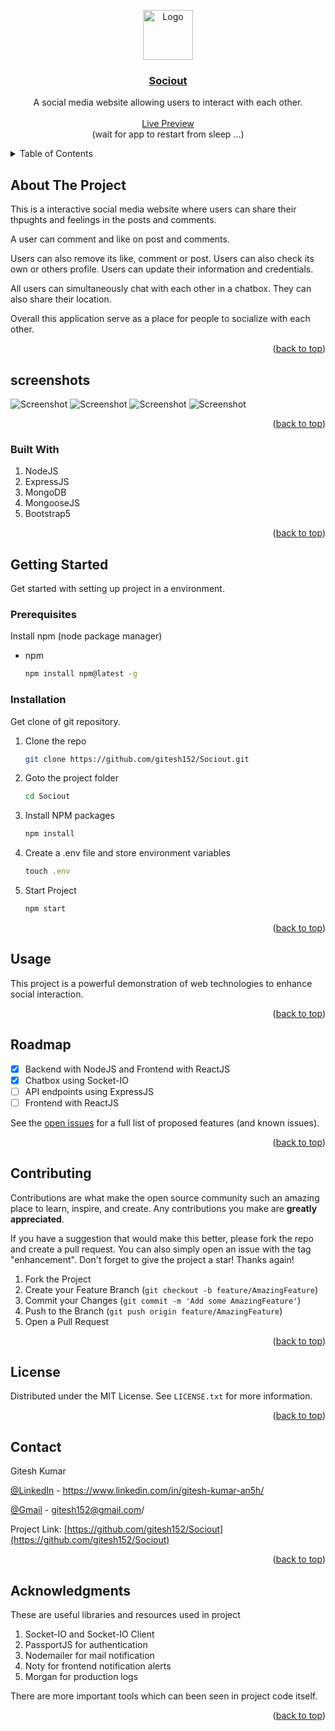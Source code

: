 <a name="readme-top"></a>

<div align="center" >
  <a href="https://github.com/gitesh152/Sociout">
    <img src="https://res.cloudinary.com/dm34wmjlm/image/upload/v1691254039/Sociout%20NodeJS%20Img/img/sociout_kxy5al.png" alt="Logo" width="80" height="80">
    <h3 align="center">Sociout</h3>
  </a>

  <p align="center">
    A social media website allowing users to interact with each other.
    <br />
    <br />
    <a target="_blank" href="https://sociout.onrender.com/" >Live Preview</a>
    <br >
    (wait for app to restart from sleep ...)
  </p>
</div>

<!-- TABLE OF CONTENTS -->

<details>
  <summary>Table of Contents</summary>
  <ol>
    <li>
      <a href="#about-the-project">About The Project</a>
      <a href="#screenshots">Screenshots</a>
      <ul>
        <li><a href="#built-with">Built With</a></li>
      </ul>
    </li>
    <li>
      <a href="#getting-started">Getting Started</a>
      <ul>
        <li><a href="#prerequisites">Prerequisites</a></li>
        <li><a href="#installation">Installation</a></li>
      </ul>
    </li>
    <li><a href="#usage">Usage</a></li>
    <li><a href="#roadmap">Roadmap</a></li>
    <li><a href="#contributing">Contributing</a></li>
    <li><a href="#license">License</a></li>
    <li><a href="#contact">Contact</a></li>
    <li><a href="#acknowledgments">Acknowledgments</a></li>
  </ol>
</details>

<!-- ABOUT THE PROJECT -->

## About The Project

This is a interactive social media website where users can share their thpughts and feelings
in the posts and comments.

A user can comment and like on post and comments.

Users can also remove its like, comment or post.
Users can also check its own or others profile.
Users can update their information and credentials.

All users can simultaneously chat with each other in a chatbox.
They can also share their location.

Overall this application serve as a place for people to socialize with each other.

<p align="right">(<a href="#readme-top">back to top</a>)</p>

## screenshots

![Screenshot](https://res.cloudinary.com/dm34wmjlm/image/upload/v1691256226/Sociout%20NodeJS%20Img/SS/HomeInfo_esva4x.png)
![Screenshot](https://res.cloudinary.com/dm34wmjlm/image/upload/v1691256222/Sociout%20NodeJS%20Img/SS/Home_llq4ut.png)
![Screenshot](https://res.cloudinary.com/dm34wmjlm/image/upload/v1691256247/Sociout%20NodeJS%20Img/SS/Profile_dgiyaj.png)
![Screenshot](https://res.cloudinary.com/dm34wmjlm/image/upload/v1691256240/Sociout%20NodeJS%20Img/SS/Contact_adaoh6.png)

<p align="right">(<a href="#readme-top">back to top</a>)</p>

### Built With

<ol>
<li>NodeJS</li>
<li>ExpressJS</li>
<li>MongoDB</li>
<li>MongooseJS</li>
<li>Bootstrap5</li>
</ol>

<p align="right">(<a href="#readme-top">back to top</a>)</p>

<!-- GETTING STARTED -->

## Getting Started

Get started with setting up project in a environment.

### Prerequisites

Install npm (node package manager)

- npm
  ```sh
  npm install npm@latest -g
  ```

### Installation

Get clone of git repository.

1. Clone the repo
   ```sh
   git clone https://github.com/gitesh152/Sociout.git
   ```
2. Goto the project folder
   ```sh
   cd Sociout
   ```
3. Install NPM packages
   ```sh
   npm install
   ```
4. Create a .env file and store environment variables
   ```js
   touch .env
   ```
5. Start Project
   ```js
   npm start
   ```

<p align="right">(<a href="#readme-top">back to top</a>)</p>

<!-- USAGE EXAMPLES -->

## Usage

This project is a powerful demonstration of web technologies to enhance social interaction.

<p align="right">(<a href="#readme-top">back to top</a>)</p>

<!-- ROADMAP -->

## Roadmap

- [x] Backend with NodeJS and Frontend with ReactJS
- [x] Chatbox using Socket-IO
- [ ] API endpoints using ExpressJS
- [ ] Frontend with ReactJS

See the [open issues](https://github.com/gitesh152/Sociout/issues) for a full list of proposed features (and known issues).

<p align="right">(<a href="#readme-top">back to top</a>)</p>

<!-- CONTRIBUTING -->

## Contributing

Contributions are what make the open source community such an amazing place to learn, inspire, and create. Any contributions you make are **greatly appreciated**.

If you have a suggestion that would make this better, please fork the repo and create a pull request. You can also simply open an issue with the tag "enhancement".
Don't forget to give the project a star! Thanks again!

1. Fork the Project
2. Create your Feature Branch (`git checkout -b feature/AmazingFeature`)
3. Commit your Changes (`git commit -m 'Add some AmazingFeature'`)
4. Push to the Branch (`git push origin feature/AmazingFeature`)
5. Open a Pull Request

<p align="right">(<a href="#readme-top">back to top</a>)</p>

<!-- LICENSE -->

## License

Distributed under the MIT License. See `LICENSE.txt` for more information.

<p align="right">(<a href="#readme-top">back to top</a>)</p>

<!-- CONTACT -->

## Contact

Gitesh Kumar

[@LinkedIn](https://www.linkedin.com/in/gitesh-kumar-an5h/) - https://www.linkedin.com/in/gitesh-kumar-an5h/

[@Gmail](https://mail.google.com/mail/u/0/?fs=1&to=gitesh152@gmail.com&su=SUBJECT&body=BODY&tf=cm) - gitesh152@gmail.com/

Project Link: [https://github.com/gitesh152/Sociout](https://github.com/gitesh152/Sociout)

<p align="right">(<a href="#readme-top">back to top</a>)</p>

<!-- ACKNOWLEDGMENTS -->

## Acknowledgments

These are useful libraries and resources used in project

<ol>
<li>Socket-IO and Socket-IO Client</li>
<li>PassportJS for authentication</li>
<li>Nodemailer for mail notification</li>
<li>Noty for frontend notification alerts</li>
<li>Morgan for production logs</li>
</ol>

There are more important tools which can been seen in project code itself.

<p align="right">(<a href="#readme-top">back to top</a>)</p>

